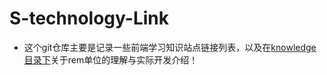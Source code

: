 # S-technology-Link

* 这个git仓库主要是记录一些前端学习知识站点链接列表，以及在[knowledge目录下](https://github.com/woai30231/S-technology-Link/blob/master/knowledge/rem.md)关于rem单位的理解与实际开发介绍！

